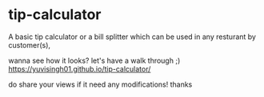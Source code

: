 # tip-calculator


A basic tip calculator or a bill splitter which can be used in any resturant by customer(s), 

wanna see how it looks? 
let's have a walk through ;)  https://yuvisingh01.github.io/tip-calculator/




do share your views if it need any modifications!
thanks
